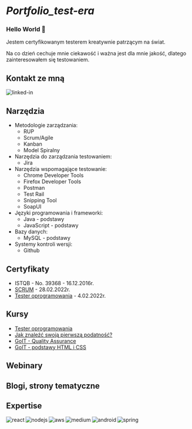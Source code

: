 # *Portfolio_test-era*

### Hello World :wave:

Jestem certyfikowanym testerem kreatywnie patrzącym na świat.

Na co dzień cechuje mnie ciekawość i ważna jest dla mnie jakość, dlatego zainteresowałem się testowaniem.

## Kontakt ze mną

[<img align="left" alt="linked-in" src="https://img.shields.io/badge/linkedin-%230077B5.svg?&style=for-the-badge&logo=linkedin&logoColor=white" />](https://www.linkedin.com/in/jarosław-jamróg-362210282)


<br>

## Narzędzia

* Metodologie zarządzania:
  * RUP
  * Scrum/Agile
  * Kanban
  * Model Spiralny
* Narzędzia do zarządzania testowaniem:
  * Jira
* Narzędzia wspomagające testowanie:
  * Chrome Developer Tools
  * Firefox Developer Tools
  * Postman
  * Test Rail
  * Snipping Tool
  * SoapUI
* Języki programowania i frameworki:
  * Java - podstawy
  * JavaScript - podstawy
* Bazy danych:
  * MySQL - podstawy
* Systemy kontroli wersji:
  * Github


## Certyfikaty

* ISTQB - No. 39368 - 16.12.2016r.
* [SCRUM](https://app.diplomasafe.com/pl-PL/diploma/d8f322251c43873c8992acf45c4ec8faabcc5710d) - 28.02.2022r.
* [Tester oprogramowania](https://app.diplomasafe.com/pl-PL/diploma/d66bb877f52e1cb2c066385140d21387c56d77a2a) - 	4.02.2022r.

## Kursy

* [Tester oprogramowania](https://sdacademy.pl/kursy/software-tester/)
* [Jak znaleźć swoją pierwszą podatność?](https://szkolasecurity.pl/pierwsza/)
* [GoIT - Quality Assurance](https://qa.m.goit.global/pl/?utm_source=ref&utm_medium=ref&utm_campaign=mar)
* [GoIT - podstawy HTML i CSS](https://m.goit.global/pl/?utm_source=google&utm_medium=cpc&utm_campaign=19908700535%7C146264932926%7C652920559856%7C%7Cgo-it&gad=1&gclid=Cj0KCQjw7uSkBhDGARIsAMCZNJv0jKHyaHdNsnWC4mJMAayfj7msPLBqbdXqZwSKEmfqtehHYWp6TN4aAhE2EALw_wcB&ga=1888222807.1647978669&first_name=Jaros%C5%82aw&phone=%2B48660393313&email=jamrogj%40o2.pl)

## Webinary



## Blogi, strony tematyczne


## Expertise

<img align="left" alt="react" src="https://img.shields.io/badge/react%20-%2320232a.svg?&style=for-the-badge&logo=react&logoColor=%2361DAFB" /><img align="left" alt="nodejs" src="https://img.shields.io/badge/node.js%20-%2343853D.svg?&style=for-the-badge&logo=node.js&logoColor=white" /><img align="left" alt="aws" src="https://img.shields.io/badge/Amazon%20AWS-%23232F3E?logo=amazon-aws&logoColor=white&style=for-the-badge" /><img align="left" alt="medium" src="https://img.shields.io/badge/postgres-%23316192.svg?&style=for-the-badge&logo=postgresql&logoColor=white" /><img align="left" alt="android" src="https://img.shields.io/badge/Android-3DDC84?logo=android&logoColor=white&style=for-the-badge" /><img align="left" alt="spring" src="https://img.shields.io/badge/spring%20-%236DB33F.svg?&style=for-the-badge&logo=spring&logoColor=white" /><br>

